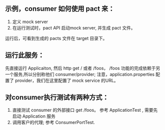 ## 示例，consumer 如何使用 pact 来：

1. 定义 mock server
1. 在运行测试时，pact API 启动mock server, 并生成 pact 文件。


运行后，可看到生成的 pacts 文件在 target 目录下。


## 运行此服务：
先直接运行 Applicaiton, 然后
http get /  或者  /foos，
/foos 功能的完成依赖于另一个服务,所以分别称他们 consumer/provider;
注意，application.properties 配置了 provider，我们在这里配置了 mock service 的URL。

## 对consumer执行测试有两种方式：
1. 直接测试 consumer 的外部接口  get /foos。 参考 ApplicationTest , 需要先启动 Application 服务
2. 调用客户的代理; 参考 ConsumerPortTest.




